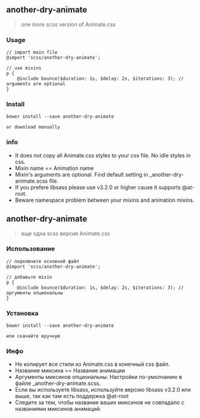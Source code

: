 ## another-dry-animate
> one more scss version of Animate.css 

### Usage
```
// import main file
@import 'scss/another-dry-animate';

// use mixins
p {
	@include bounce($duration: 1s, $delay: 2s, $iterations: 3); // arguments are optional
}
```
### Install
```
bower install --save another-dry-animate
```
```
or download manually
```
### info
* It does not copy all Animate.css styles to your css file. No idle styles in css.
* Mixin name == Animation name
* Mixin's arguments are optional. Find default setting in _another-dry-animate.scss file.
* If you prefere libsass please use v3.2.0 or higher cause it supports @at-root.
* Beware namespace problem between your mixins and animation mixins.


## another-dry-animate
> еще одна scss версия Animate.css 

### Использование
```
// подключите основной файл
@import 'scss/another-dry-animate';

// добавьте mixin
p {
	@include bounce($duration: 1s, $delay: 2s, $iterations: 3); // аргументы опциональны
}
```
### Установка
```
bower install --save another-dry-animate
```
```
или скачайте вручную
```
### Инфо
* Не копирует все стили из Animate.css в конечный css файл.
* Название миксина == Название анимации
* Аргументы миксинов опциональны. Настройки по-умолчанию в файле _another-dry-animate.scss.
* Если вы используете libsass, используйте версию libsass v3.2.0 или выше, так как там есть поддержка @at-root 
* Следите за тем, чтобы название ваших миксинов не совпадало с названиями миксинов анимаций.
